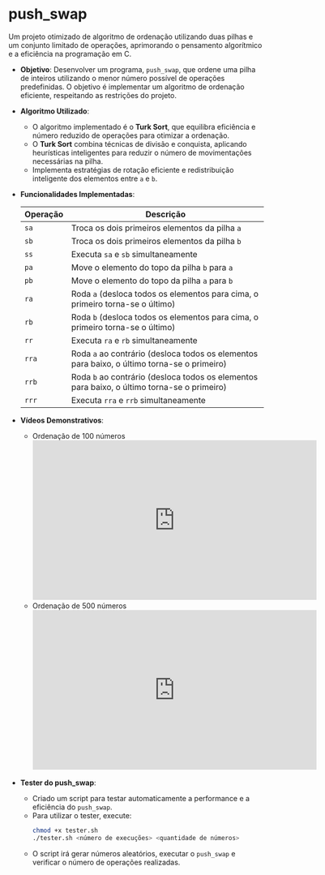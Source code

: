 # push_swap

Um projeto otimizado de algoritmo de ordenação utilizando duas pilhas e um conjunto limitado de operações, aprimorando o pensamento algorítmico e a eficiência na programação em C.

- **Objetivo**: Desenvolver um programa, `push_swap`, que ordene uma pilha de inteiros utilizando o menor número possível de operações predefinidas. O objetivo é implementar um algoritmo de ordenação eficiente, respeitando as restrições do projeto.

- **Algoritmo Utilizado**:
  - O algoritmo implementado é o **Turk Sort**, que equilibra eficiência e número reduzido de operações para otimizar a ordenação.
  - O **Turk Sort** combina técnicas de divisão e conquista, aplicando heurísticas inteligentes para reduzir o número de movimentações necessárias na pilha.
  - Implementa estratégias de rotação eficiente e redistribuição inteligente dos elementos entre `a` e `b`.
  
- **Funcionalidades Implementadas**:  

  | Operação  | Descrição |
  |------------|--------------------------------------------------------------------------------|
  | `sa`       | Troca os dois primeiros elementos da pilha `a`                                 |
  | `sb`       | Troca os dois primeiros elementos da pilha `b`                                 |
  | `ss`       | Executa `sa` e `sb` simultaneamente                                          |
  | `pa`       | Move o elemento do topo da pilha `b` para `a`                                |
  | `pb`       | Move o elemento do topo da pilha `a` para `b`                                |
  | `ra`       | Roda `a` (desloca todos os elementos para cima, o primeiro torna-se o último) |
  | `rb`       | Roda `b` (desloca todos os elementos para cima, o primeiro torna-se o último) |
  | `rr`       | Executa `ra` e `rb` simultaneamente                                         |
  | `rra`      | Roda `a` ao contrário (desloca todos os elementos para baixo, o último torna-se o primeiro) |
  | `rrb`      | Roda `b` ao contrário (desloca todos os elementos para baixo, o último torna-se o primeiro) |
  | `rrr`      | Executa `rra` e `rrb` simultaneamente                                      |

- **Vídeos Demonstrativos**:
  - Ordenação de 100 números  
    <iframe width="560" height="315" src="https:/www.youtube.com/watch?v=ZgcGJJVHR8Q" frameborder="0"></iframe>
  - Ordenação de 500 números  
    <iframe width="560" height="315" src="https://www.youtube.com/embed/COLOQUE_AQUI_O_ID_DO_VÍDEO" frameborder="0" allowfullscreen></iframe>

- **Tester do push_swap**:
  - Criado um script para testar automaticamente a performance e a eficiência do `push_swap`.
  - Para utilizar o tester, execute:
    ```bash
    chmod +x tester.sh
    ./tester.sh <número de execuções> <quantidade de números>
    ```
  - O script irá gerar números aleatórios, executar o `push_swap` e verificar o número de operações realizadas.
